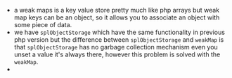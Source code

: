 - a weak maps is a key value store pretty much like php arrays but weak map keys can be an object, so it allows you to associate an object with some piece of data.
- we have `splObjectStorage` which have the same functionality in previous php version but the difference between `splObjectStorage` and `weakMap` is that `splObjectStorage` has no garbage collection mechanism even you unset a value it's always there, however this problem is solved with the `weakMap`.
-